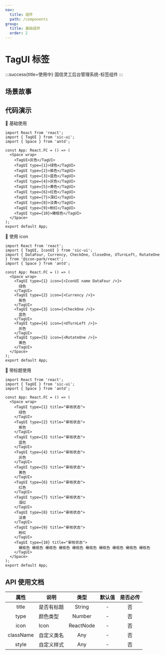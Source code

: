 ```yaml
---
nav:
  title: 组件
  path: /components
group:
  title: 基础组件
  order: 2
---
```


# TagUI 标签

:::success{title=使用中}
国信灵工后台管理系统-标签组件
:::

## 场景故事

## 代码演示

💎 基础使用

```tsx
import React from 'react';
import { TagUI } from 'sic-ui';
import { Space } from 'antd';

const App: React.FC = () => (
  <Space wrap>
    <TagUI>灰色</TagUI>
    <TagUI type={1}>绿色</TagUI>
    <TagUI type={2}>紫色</TagUI>
    <TagUI type={3}>蓝色</TagUI>
    <TagUI type={4}>灰色</TagUI>
    <TagUI type={5}>黄色</TagUI>
    <TagUI type={6}>红色</TagUI>
    <TagUI type={7}>深红</TagUI>
    <TagUI type={8}>淡青</TagUI>
    <TagUI type={9}>粉红</TagUI>
    <TagUI type={10}>橄榄色</TagUI>
  </Space>
);
export default App;
```

💎 使用 icon

```tsx
import React from 'react';
import { TagUI, IconUI } from 'sic-ui';
import { DataFour, Currency, CheckOne, CloseOne, UTurnLeft, RotateOne } from '@icon-park/react';
import { Space } from 'antd';

const App: React.FC = () => (
  <Space wrap>
    <TagUI type={1} icon={<IconUI name DataFour />}>
      绿色
    </TagUI>
    <TagUI type={2} icon={<Currency />}>
      紫色
    </TagUI>
    <TagUI type={3} icon={<CheckOne />}>
      蓝色
    </TagUI>
    <TagUI type={4} icon={<UTurnLeft />}>
      灰色
    </TagUI>
    <TagUI type={5} icon={<RotateOne />}>
      黄色
    </TagUI>
  </Space>
);
export default App;
```

💎 带标题使用

```tsx
import React from 'react';
import { TagUI } from 'sic-ui';
import { Space } from 'antd';

const App: React.FC = () => (
  <Space wrap>
    <TagUI type={1} title="审核状态">
      绿色
    </TagUI>
    <TagUI type={2} title="审核状态">
      紫色
    </TagUI>
    <TagUI type={3} title="审核状态">
      蓝色
    </TagUI>
    <TagUI type={4} title="审核状态">
      灰色
    </TagUI>
    <TagUI type={5} title="审核状态">
      黄色
    </TagUI>
    <TagUI type={6} title="审核状态">
      红色
    </TagUI>
    <TagUI type={7} title="审核状态">
      深红
    </TagUI>
    <TagUI type={8} title="审核状态">
      淡青
    </TagUI>
    <TagUI type={9} title="审核状态">
      粉红
    </TagUI>
    <TagUI type={10} title="审核状态">
      橄榄色 橄榄色 橄榄色 橄榄色 橄榄色 橄榄色 橄榄色 橄榄色 橄榄色 橄榄色
    </TagUI>
  </Space>
);
export default App;
```

## API 使用文档

<font size=1>

|   属性    | 说明       |   类型    | 默认值 | 是否必传 |
| :-------: | ---------- | :-------: | :----: | :------: |
|   title   | 是否有标题 |  String   |   -    |    否    |
|   type    | 颜色类型   |  Number   |   -    |    否    |
|   icon    | Icon       | ReactNode |   -    |    否    |
| className | 自定义类名 |    Any    |   -    |    否    |
|   style   | 自定义样式 |    Any    |   -    |    否    |

</font>

